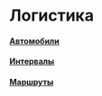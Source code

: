 # Логистика

#### [Автомобили](/2-описание-справочников-и-документов/1-справочники/4-логистика/1-автомобили/)

#### [Интервалы](/2-описание-справочников-и-документов/1-справочники/4-логистика/2-интервалы/)

#### [Маршруты](/2-описание-справочников-и-документов/1-справочники/4-логистика/3-маршруты/)